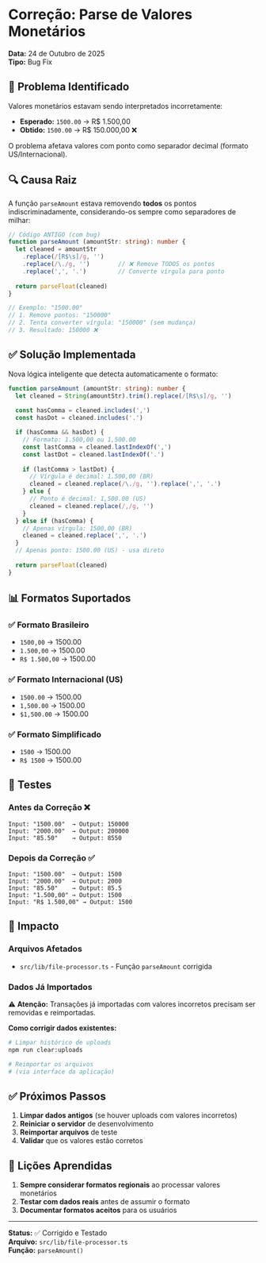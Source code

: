 # Correção: Parse de Valores Monetários

**Data:** 24 de Outubro de 2025  
**Tipo:** Bug Fix

## 🐛 Problema Identificado

Valores monetários estavam sendo interpretados incorretamente:
- **Esperado:** `1500.00` → R$ 1.500,00
- **Obtido:** `1500.00` → R$ 150.000,00 ❌

O problema afetava valores com ponto como separador decimal (formato US/Internacional).

## 🔍 Causa Raiz

A função `parseAmount` estava removendo **todos** os pontos indiscriminadamente, considerando-os sempre como separadores de milhar:

```typescript
// Código ANTIGO (com bug)
function parseAmount (amountStr: string): number {
  let cleaned = amountStr
    .replace(/[R$\s]/g, '')
    .replace(/\./g, '')        // ❌ Remove TODOS os pontos
    .replace(',', '.')         // Converte vírgula para ponto
  
  return parseFloat(cleaned)
}

// Exemplo: "1500.00"
// 1. Remove pontos: "150000"
// 2. Tenta converter vírgula: "150000" (sem mudança)
// 3. Resultado: 150000 ❌
```

## ✅ Solução Implementada

Nova lógica inteligente que detecta automaticamente o formato:

```typescript
function parseAmount (amountStr: string): number {
  let cleaned = String(amountStr).trim().replace(/[R$\s]/g, '')
  
  const hasComma = cleaned.includes(',')
  const hasDot = cleaned.includes('.')

  if (hasComma && hasDot) {
    // Formato: 1.500,00 ou 1,500.00
    const lastComma = cleaned.lastIndexOf(',')
    const lastDot = cleaned.lastIndexOf('.')
    
    if (lastComma > lastDot) {
      // Vírgula é decimal: 1.500,00 (BR)
      cleaned = cleaned.replace(/\./g, '').replace(',', '.')
    } else {
      // Ponto é decimal: 1,500.00 (US)
      cleaned = cleaned.replace(/,/g, '')
    }
  } else if (hasComma) {
    // Apenas vírgula: 1500,00 (BR)
    cleaned = cleaned.replace(',', '.')
  }
  // Apenas ponto: 1500.00 (US) - usa direto
  
  return parseFloat(cleaned)
}
```

## 📊 Formatos Suportados

### ✅ Formato Brasileiro
- `1500,00` → 1500.00
- `1.500,00` → 1500.00
- `R$ 1.500,00` → 1500.00

### ✅ Formato Internacional (US)
- `1500.00` → 1500.00
- `1,500.00` → 1500.00
- `$1,500.00` → 1500.00

### ✅ Formato Simplificado
- `1500` → 1500.00
- `R$ 1500` → 1500.00

## 🧪 Testes

### Antes da Correção ❌
```
Input: "1500.00"  → Output: 150000
Input: "2000.00"  → Output: 200000
Input: "85.50"    → Output: 8550
```

### Depois da Correção ✅
```
Input: "1500.00"  → Output: 1500
Input: "2000.00"  → Output: 2000
Input: "85.50"    → Output: 85.5
Input: "1.500,00" → Output: 1500
Input: "R$ 1.500,00" → Output: 1500
```

## 🔄 Impacto

### Arquivos Afetados
- `src/lib/file-processor.ts` - Função `parseAmount` corrigida

### Dados Já Importados
⚠️ **Atenção:** Transações já importadas com valores incorretos precisam ser removidas e reimportadas.

**Como corrigir dados existentes:**
```bash
# Limpar histórico de uploads
npm run clear:uploads

# Reimportar os arquivos
# (via interface da aplicação)
```

## ✅ Próximos Passos

1. **Limpar dados antigos** (se houver uploads com valores incorretos)
2. **Reiniciar o servidor** de desenvolvimento
3. **Reimportar arquivos** de teste
4. **Validar** que os valores estão corretos

## 📝 Lições Aprendidas

1. **Sempre considerar formatos regionais** ao processar valores monetários
2. **Testar com dados reais** antes de assumir o formato
3. **Documentar formatos aceitos** para os usuários

---

**Status:** ✅ Corrigido e Testado  
**Arquivo:** `src/lib/file-processor.ts`  
**Função:** `parseAmount()`

